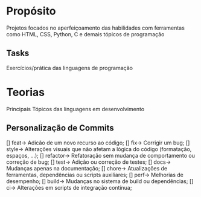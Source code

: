 # Propósito
Projetos focados no aperfeiçoamento das habilidades com ferramentas como HTML, CSS, Python, C e demais tópicos de programação

## Tasks
Exercícios/prática das linguagens de programação

# Teorias
Principais Tópicos das linguagens em desenvolvimento


## Personalização de Commits

[] feat→ Adicão de um novo recurso ao código;
[] fix→ Corrigir um bug;
[] style→ Alterações visuais que não afetam a lógica do código (formatação, espaços, ...);
[] refactor→ Refatoração sem mudança de comportamento ou correção de bug;
[] test→ Adição ou correção de testes; 
[] docs→ Mudanças apenas na documentação;
[] chore→ Atualizações de ferramentas, dependências ou scripts auxiliares;
[] perf→ Melhorias de desempenho;
[] build→ Mudanças no sistema de build ou dependências;
[] ci→ Alterações em scripts de integração contínua;
